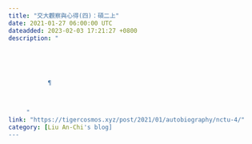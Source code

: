 ```yaml
---
title: "交大觀察與心得(四)：碩二上"
date: 2021-01-27 06:00:00 UTC
dateadded: 2023-02-03 17:21:27 +0800
description: "
    
      
      
        
        
           ¶
        
      
    
     "
link: "https://tigercosmos.xyz/post/2021/01/autobiography/nctu-4/"
category: [Liu An-Chi's blog]
---
```

